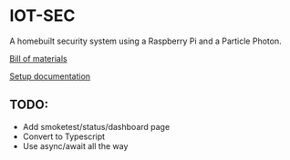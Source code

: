 # IOT-SEC
A homebuilt security system using a Raspberry Pi and a Particle Photon.

[Bill of materials](https://github.com/timothy-b/IOT-SEC/blob/master/docs/Bill%20of%20Materials.md)

[Setup documentation](https://github.com/timothy-b/IOT-SEC/blob/master/docs/Setup.md)

## TODO:
* Add smoketest/status/dashboard page
* Convert to Typescript
* Use async/await all the way
